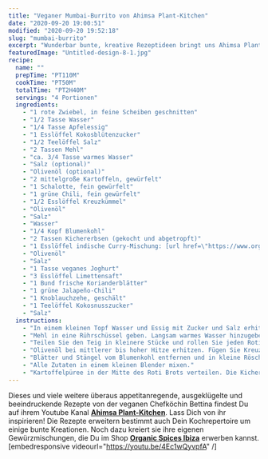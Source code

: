 ```yaml
---
title: "Veganer Mumbai-Burrito von Ahimsa Plant-Kitchen"
date: "2020-09-20 19:00:51"
modified: "2020-09-20 19:52:18"
slug: "mumbai-burrito"
excerpt: "Wunderbar bunte, kreative Rezeptideen bringt uns Ahimsa Plant-Kitchen mit ihrem Youtube-Kanal näher. Mit dem Rezept für indische Burritos präsentiert uns Ahimsa veganes Streetfood vom Feinsten!"
featuredImage: "Untitled-design-8-1.jpg"
recipe:
  name: ""
  prepTime: "PT110M"
  cookTime: "PT50M"
  totalTime: "PT2H40M"
  servings: "4 Portionen"
  ingredients:
    - "1 rote Zwiebel, in feine Scheiben geschnitten"
    - "1/2 Tasse Wasser"
    - "1/4 Tasse Apfelessig"
    - "1 Esslöffel Kokosblütenzucker"
    - "1/2 Teelöffel Salz"
    - "2 Tassen Mehl"
    - "ca. 3/4 Tasse warmes Wasser"
    - "Salz (optional)"
    - "Olivenöl (optional)"
    - "2 mittelgroße Kartoffeln, gewürfelt"
    - "1 Schalotte, fein gewürfelt"
    - "1 grüne Chili, fein gewürfelt"
    - "1/2 Esslöffel Kreuzkümmel"
    - "Olivenöl"
    - "Salz"
    - "Wasser"
    - "1/4 Kopf Blumenkohl"
    - "2 Tassen Kichererbsen (gekocht und abgetropft)"
    - "1 Esslöffel indische Curry-Mischung: [url href=\"https://www.organicspicesibiza.com/shop/p/ayurvedic-healing\" target=\"_blank\"]Ahimsa-Gewürzmischung “Ayurvedic Healing[/url]”"
    - "Olivenöl"
    - "Salz"
    - "1 Tasse veganes Joghurt"
    - "3 Esslöffel Limettensaft"
    - "1 Bund frische Korianderblätter"
    - "1 grüne Jalapeño-Chili"
    - "1 Knoblauchzehe, geschält"
    - "1 Teelöffel Kokosnusszucker"
    - "Salz"
  instructions:
    - "In einem kleinen Topf Wasser und Essig mit Zucker und Salz erhitzen, bis Salz und Zucker aufgelöst sind. Abkühlen lassen. Rote Zwiebel in ein sterilisiertes Einmachglas füllen und mit dem Einmachsud übergießen. Bis zum Servieren im Kühlschrank aufbewahren. Für intensiveren Geschmack und Farbe einige Tage im Voraus machen. Die eingelegten Zwiebeln sind einige Wochen im Kühlschrank haltbar."
    - "Mehl in eine Rührschüssel geben. Langsam warmes Wasser hinzugeben (mit wenig anfangen, später etwas mehr hinzufügen) und mit einem Holzlöffel umrühren. Die Maße variieren immer je nach Art des verwendeten Mehls. Umrühren, bis sich kleine Klumpen bilden. Wenn Sie Salz und / oder Olivenöl verwenden, können Sie es jetzt hinzufügen. Beginnen Sie, den Teig mit Ihren Händen zu kneten, bis er glatt und weich ist. Wenn er zu trocken ist, fügen Sie etwas mehr Wasser hinzu. Wenn er zu klebrig ist, fügen Sie etwas mehr Mehl hinzu. Mit einem feuchten Küchentuch abdecken und mindestens 30 Minuten ruhen lassen."
    - "Teilen Sie den Teig in kleinere Stücke und rollen Sie jeden Roti mit einem Nudelholz. Auf jeder Seite ca. 1-2 Minuten in einer Pfanne ohne Öl backen. Mit Olivenöl bestreichen und mit einem Küchentuch bedeckt zur Seite stellen."
    - "Olivenöl bei mittlerer bis hoher Hitze erhitzen. Fügen Sie Kreuzkümmel-Samen hinzu und warten Sie, bis sie platzen. Schalotten und Chili zufügen und eine weitere Minute braten. Kartoffenwürfel hinzufügen und mit warmem Wasser bedecken. Kochen lassen, bis die Kartoffeln weich sind und das meiste Wasser aufgenommen haben. Mit einem Kartoffelstampfer zerdrücken, am Ende etwas Olivenöl und Salz hinzufügen."
    - "Blätter und Stängel vom Blumenkohl entfernen und in kleine Röschen schneiden. Blumenkohl zusammen mit Kichererbsen, Olivenöl und Gewürzen marinieren. Im Ofen ca. 20 Minuten bei 180 Grad backen, bis der Blumenkohl weich ist."
    - "Alle Zutaten in einem kleinen Blender mixen."
    - "Kartoffelpüree in der Mitte des Roti Brots verteilen. Die Kichererbsen-Blumenkohl-Mischung hinzufügen. Mit eingelegten Zwiebeln, Koriander-Chutney, Korianderblättern und essbaren Blüten garnieren. Zusammenrollen und sofort genießen!"
---
```


Dieses und viele weitere überaus appetitanregende, ausgeklügelte und beeindruckende Rezepte von der veganen Chefköchin Bettina findest Du auf ihrem Youtube Kanal [**Ahimsa Plant-Kitchen**](https://www.youtube.com/channel/UCHYLA9gq1bADv4pGIGHWqQw). Lass Dich von ihr inspirieren! Die Rezepte erweitern bestimmt auch Dein Kochrepertoire um einige bunte Kreationen. Noch dazu kreiert sie ihre eigenen Gewürzmischungen, die Du im Shop [**Organic Spices Ibiza**](https://www.organicspicesibiza.com/) erwerben kannst. \[embedresponsive videourl="https://youtu.be/4Ec1wQyvpfA" /\]